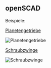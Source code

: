 ## openSCAD

Beispiele:

[Planetengetriebe](https://github.com/frankyhub/openSCAD/blob/main/Planetengetriebe/Planetengetriebe.scad)

![Planetengetriebe](https://github.com/frankyhub/openSCAD/blob/main/Planetengetriebe/planetengetriebe.png)

[Schraubzwinge](https://github.com/frankyhub/openSCAD/blob/main/Schraubzwinge/Schraubzwinge.scad)

![Schraubzwinge](https://github.com/frankyhub/openSCAD/blob/main/Schraubzwinge/schraubzwinge.png)
